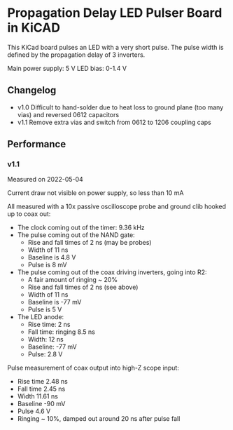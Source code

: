 # Propagation Delay LED Pulser Board in KiCAD

This KiCad board pulses an LED with a very short pulse. The pulse width is
defined by the propagation delay of 3 inverters.

Main power supply: 5 V
LED bias: 0-1.4 V

## Changelog

- v1.0 Difficult to hand-solder due to heat loss to ground plane (too many vias) and reversed 0612 capacitors
- v1.1 Remove extra vias and switch from 0612 to 1206 coupling caps

## Performance

### v1.1

Measured on 2022-05-04

Current draw not visible on power supply, so less than 10 mA

All measured with a 10x passive oscilloscope probe and ground clib hooked up to coax out:

- The clock coming out of the timer: 9.36 kHz
- The pulse coming out of the NAND gate:
  - Rise and fall times of 2 ns (may be probes)
  - Width of 11 ns
  - Baseline is 4.8 V
  - Pulse is 8 mV
- The pulse coming out of the coax driving inverters, going into R2:
  - A fair amount of ringing ~ 20%
  - Rise and fall times of 2 ns (see above)
  - Width of 11 ns
  - Baseline is -77 mV
  - Pulse is 5 V
- The LED anode:
  - Rise time: 2 ns
  - Fall time: ringing 8.5 ns
  - Width: 12 ns
  - Baseline: -77 mV
  - Pulse: 2.8 V

Pulse measurement of coax output into high-Z scope input:

- Rise time 2.48 ns
- Fall time 2.45 ns
- Width 11.61 ns
- Baseline -90 mV
- Pulse 4.6 V
- Ringing ~ 10%, damped out around 20 ns after pulse fall

